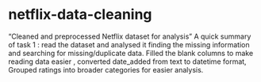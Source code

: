 # netflix-data-cleaning
“Cleaned and preprocessed Netflix dataset for analysis”
A quick summary of task 1 : read the dataset and analysed it finding the missing information and searching for missing/duplicate data. Filled the blank columns to make reading data easier , converted date_added from text to datetime format, Grouped ratings into broader categories for easier analysis.
